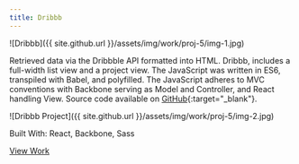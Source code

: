 ```yaml
---
title: Dribbb
---
```


![Dribbb]({{ site.github.url }}/assets/img/work/proj-5/img-1.jpg)

Retrieved data via the Dribbble API formatted into HTML. Dribbb, includes a full-width list view and a project view. The JavaScript was written in ES6, transpiled with Babel, and polyfilled. The JavaScript adheres to MVC conventions with Backbone serving as Model and Controller, and React handling View. Source code available on [GitHub](https://github.com/BuckyMaler/dribbb-react){:target="_blank"}.

![Dribbb Project]({{ site.github.url }}/assets/img/work/proj-5/img-2.jpg)

Built With: React, Backbone, Sass

<a href="http://dribbb-react.herokuapp.com" class="work-btn" target="_blank">View Work</a>
